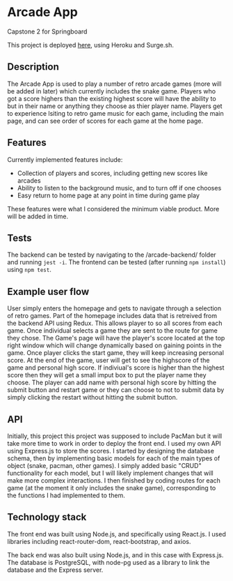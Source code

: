 # Arcade App
Capstone 2 for Springboard

This project is deployed [here](), using Heroku and Surge.sh.

## Description

The Arcade App is used to play a number of retro arcade games (more will be added in later) which currently includes the snake game. Players who got a score highers than the existing highest score will have the ability to but in their name or anything they choose as thier player name. Players get to experience lsiting to retro game music for each game, including the main page, and can see order of scores for each game at the home page.

## Features

Currently implemented features include:
- Collection of players and scores, including getting new scores like arcades
- Ability to listen to the background music, and to turn off if one chooses
- Easy return to home page at any point in time during game play

These features were what I considered the minimum viable product. More will be added in time.

## Tests

The backend can be tested by navigating to the /arcade-backend/ folder and running `jest -i`. The frontend can be tested (after running `npm install`) using `npm test`.

## Example user flow

User simply enters the homepage and gets to navigate through a selection of retro games. Part of the homepage includes data that is retreived from the backend API using Redux. This allows player to so all scores from each game. Once individual selects a game they are sent to the route for game they chose. The Game's page will have the player's score located at the top right window which will change dynamically based on gaining points in the game. Once player clicks the start game, they will keep increasing personal score. At the end of the game, user will get to see the highscore of the game and personal high score. If indiviual's score is higher than the highest score then they will get a small imput box to put the player name they choose. The player can add name with personal high score by hitting the submit button and restart game or they can choose to not to submit data by simply clicking the restart without hitting the submit button.

## API 

Initially, this project this project was supposed to include PacMan but it will take more time to work in order to deploy the front end. I used my own API using Express.js to store the scores. I started by designing the database schema, then by implementing basic models for each of the main types of object (snake, pacman, other games). I simply added basic "CRUD" functionality for each model, but I will likely implement changes that will make more complex interactions. I then finished by coding routes for each game (at the moment it only includes the snake game), corresponding to the functions I had implemented to them.

## Technology stack

The front end was built using Node.js, and specifically using React.js. I used libraries including react-router-dom, react-bootstrap, and axios.

The back end was also built using Node.js, and in this case with Express.js. The database is PostgreSQL, with node-pg used as a library to link the database and the Express server.